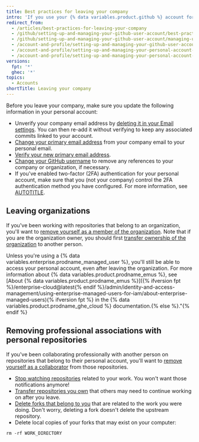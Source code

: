 ```yaml
---
title: Best practices for leaving your company
intro: 'If you use your {% data variables.product.github %} account for both personal and work purposes, there are a few things to keep in mind when you leave your company or organization.'
redirect_from:
  - /articles/best-practices-for-leaving-your-company
  - /github/setting-up-and-managing-your-github-user-account/best-practices-for-leaving-your-company
  - /github/setting-up-and-managing-your-github-user-account/managing-user-account-settings/best-practices-for-leaving-your-company
  - /account-and-profile/setting-up-and-managing-your-github-user-account/managing-user-account-settings/best-practices-for-leaving-your-company
  - /account-and-profile/setting-up-and-managing-your-personal-account-on-github/managing-personal-account-settings/best-practices-for-leaving-your-company
  - /account-and-profile/setting-up-and-managing-your-personal-account-on-github/managing-your-personal-account/best-practices-for-leaving-your-company
versions:
  fpt: '*'
  ghec: '*'
topics:
  - Accounts
shortTitle: Leaving your company
---
```


Before you leave your company, make sure you update the following information in your personal account:

* Unverify your company email address by [deleting it in your Email settings](/account-and-profile/setting-up-and-managing-your-personal-account-on-github/managing-email-preferences/changing-your-primary-email-address). You can then re-add it without verifying to keep any associated commits linked to your account.
* [Change your primary email address](/account-and-profile/setting-up-and-managing-your-personal-account-on-github/managing-email-preferences/changing-your-primary-email-address) from your company email to your personal email.
* [Verify your new primary email address](/account-and-profile/setting-up-and-managing-your-personal-account-on-github/managing-email-preferences/verifying-your-email-address).
* [Change your GitHub username](/account-and-profile/setting-up-and-managing-your-personal-account-on-github/managing-user-account-settings/changing-your-github-username) to remove any references to your company or organization, if necessary.
* If you've enabled two-factor (2FA) authentication for your personal account, make sure that you (not your company) control the 2FA authentication method you have configured. For more information, see [AUTOTITLE](/authentication/securing-your-account-with-two-factor-authentication-2fa/configuring-two-factor-authentication).

## Leaving organizations

If you've been working with repositories that belong to an organization, you'll want to [remove yourself as a member of the organization](/account-and-profile/setting-up-and-managing-your-personal-account-on-github/managing-your-membership-in-organizations/removing-yourself-from-an-organization). Note that if you are the organization owner, you should first [transfer ownership of the organization](/organizations/managing-organization-settings/transferring-organization-ownership) to another person.

Unless you're using a {% data variables.enterprise.prodname_managed_user %}, you'll still be able to access your personal account, even after leaving the organization. For more information about {% data variables.product.prodname_emus %}, see [About {% data variables.product.prodname_emus %}]({% ifversion fpt %}/enterprise-cloud@latest{% endif %}/admin/identity-and-access-management/using-enterprise-managed-users-for-iam/about-enterprise-managed-users){% ifversion fpt %} in the {% data variables.product.prodname_ghe_cloud %} documentation.{% else %}."{% endif %}

## Removing professional associations with personal repositories

If you've been collaborating professionally with another person on repositories that belong to their personal account, you'll want to [remove yourself as a collaborator](/account-and-profile/setting-up-and-managing-your-personal-account-on-github/managing-access-to-your-personal-repositories/removing-yourself-from-a-collaborators-repository) from those repositories.

* [Stop watching repositories](https://github.com/watching) related to your work. You won't want those notifications anymore!
* [Transfer repositories you own](/repositories/creating-and-managing-repositories/transferring-a-repository) that others may need to continue working on after you leave.
* [Delete forks that belong to you](/repositories/creating-and-managing-repositories/deleting-a-repository) that are related to the work you were doing. Don't worry, deleting a fork doesn't delete the upstream repository.
* Delete local copies of your forks that may exist on your computer:

```shell
rm -rf WORK_DIRECTORY
```

